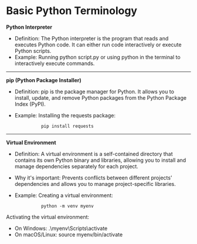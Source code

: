 # Basic Python Terminology 

**Python Interpreter**
- Definition: The Python interpreter is the program that reads and executes Python code. It can either run code interactively or execute Python scripts.
- Example: Running python script.py or using python in the terminal to interactively execute commands.

<hr>

**pip (Python Package Installer)**
- Definition: pip is the package manager for Python. It allows you to install, update, and remove Python packages from the Python Package Index (PyPI).
- Example: Installing the requests package:

                pip install requests

<hr>

**Virtual Environment**
- Definition: A virtual environment is a self-contained directory that contains its own Python binary and libraries, allowing you to install and manage dependencies separately for each project.
- Why it's important: Prevents conflicts between different projects’ dependencies and allows you to manage project-specific libraries.
- Example: Creating a virtual environment:

                python -m venv myenv

Activating the virtual environment:

- On Windows: .\myenv\Scripts\activate
- On macOS/Linux: source myenv/bin/activate
